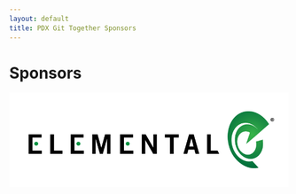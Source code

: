 ```yaml
---
layout: default
title: PDX Git Together Sponsors
---
```


# Sponsors

<img src="/images/sponsors/elemental.png" alt="Elemental Technologies"><br/>
